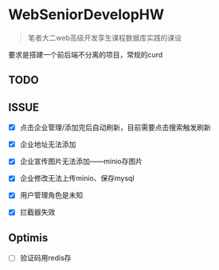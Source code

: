 # WebSeniorDevelopHW

> 笔者大二web高级开发孪生课程数据库实践的课设



要求是搭建一个前后端不分离的项目，常规的curd



## TODO



## ISSUE

- [x] 点击企业管理/添加完后自动刷新，目前需要点击搜索触发刷新
- [x] 企业地址无法添加
- [x] 企业宣传图片无法添加——minio存图片
- [x] 企业修改无法上传minio、保存mysql
- [x] 用户管理角色是未知
- [x] 拦截器失效
  
  

## Optimis

- [ ] 验证码用redis存

